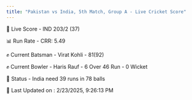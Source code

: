```yaml
---
title: "Pakistan vs India, 5th Match, Group A - Live Cricket Score"
---
```


🔴 Live Score - IND 203/2 (37)  

📊 Run Rate - CRR: 5.49  

✊ Current Batsman - Virat Kohli - 81(92)  

✊ Current Bowler - Haris Rauf - 6 Over 46 Run - 0 Wicket  

📑 Status - India need 39 runs in 78 balls

📝 Last Updated on : 2/23/2025, 9:26:13 PM  

